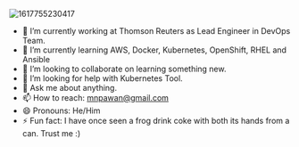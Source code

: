 ![1617755230417](https://user-images.githubusercontent.com/29324338/126084298-e1f09662-3686-4cf7-92ac-3b29cd0e3f88.jpg)

- 🔭 I’m currently working at Thomson Reuters as Lead Engineer in DevOps Team.
- 🌱 I’m currently learning  AWS, Docker, Kubernetes, OpenShift, RHEL and Ansible
- 👯 I’m looking to collaborate on learning something new.
- 🤔 I’m looking for help with Kubernetes Tool.
- 💬 Ask me about anything.
- 📫 How to reach: mnpawan@gmail.com
- 😄 Pronouns: He/Him
- ⚡ Fun fact: I have once seen a frog drink coke with both its hands from a can. Trust me :)



